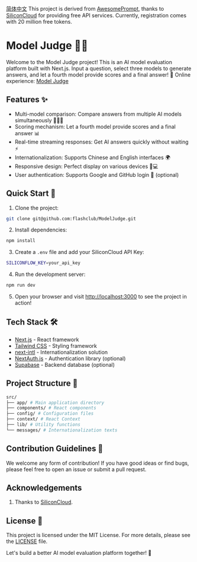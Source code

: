 [简体中文](https://github.com/flashclub/ModelJudge)
This project is derived from [AwesomePrompt](https://awesomeprompt.net/zh/all-model), thanks to [SiliconCloud](https://cloud.siliconflow.cn/i/h5JiyFm0) for providing free API services. Currently, registration comes with 20 million free tokens.

# Model Judge 🧑‍⚖️

Welcome to the Model Judge project! This is an AI model evaluation platform built with Next.js.
Input a question, select three models to generate answers, and let a fourth model provide scores and a final answer! 🚀
Online experience: [Model Judge](https://modeljudge.awesomeprompt.net/en)

## Features ✨

- Multi-model comparison: Compare answers from multiple AI models simultaneously 🤖🆚🤖
- Scoring mechanism: Let a fourth model provide scores and a final answer 📊
- Real-time streaming responses: Get AI answers quickly without waiting ⚡
- Internationalization: Supports Chinese and English interfaces 🌍
- Responsive design: Perfect display on various devices 📱💻
- User authentication: Supports Google and GitHub login 🔐 (optional)

## Quick Start 🏁

1. Clone the project:

```bash
git clone git@github.com:flashclub/ModelJudge.git
```

2. Install dependencies:

```bash
npm install
```

3. Create a `.env` file and add your SiliconCloud API Key:

```bash
SILICONFLOW_KEY=your_api_key
```

4. Run the development server:

```bash
npm run dev
```

5. Open your browser and visit [http://localhost:3000](http://localhost:3000) to see the project in action!

## Tech Stack 🛠️

- [Next.js](https://nextjs.org/) - React framework
- [Tailwind CSS](https://tailwindcss.com/) - Styling framework
- [next-intl](https://next-intl-docs.vercel.app/) - Internationalization solution
- [NextAuth.js](https://next-auth.js.org/) - Authentication library (optional)
- [Supabase](https://supabase.com/) - Backend database (optional)

## Project Structure 📁

```bash
src/
├── app/ # Main application directory
├── components/ # React components
├── config/ # Configuration files
├── context/ # React Context
├── lib/ # Utility functions
└── messages/ # Internationalization texts
```

## Contribution Guidelines 🤝

We welcome any form of contribution! If you have good ideas or find bugs, please feel free to open an issue or submit a pull request.

## Acknowledgements

1. Thanks to [SiliconCloud](https://cloud.siliconflow.cn/i/h5JiyFm0).

## License 📄

This project is licensed under the MIT License. For more details, please see the [LICENSE](LICENSE) file.

Let's build a better AI model evaluation platform together! 🎉

